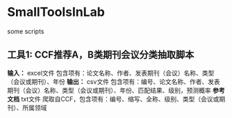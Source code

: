 # SmallToolsInLab
some scripts

## 工具1: CCF推荐A，B类期刊会议分类抽取脚本
**输入：** excel文件 包含项有：论文名称、作者、发表期刊（会议）名称、类型（会议或期刊）、年份
**输出：** csv文件 包含项有：编号、论文名称、作者、发表期刊（会议）名称、类型（会议或期刊）、年份、匹配结果、级别，预测概率
**参考文档** txt文件 爬取自CCF，包含项有：编号、缩写、全称、级别、类型（会议或期刊）、所属领域

